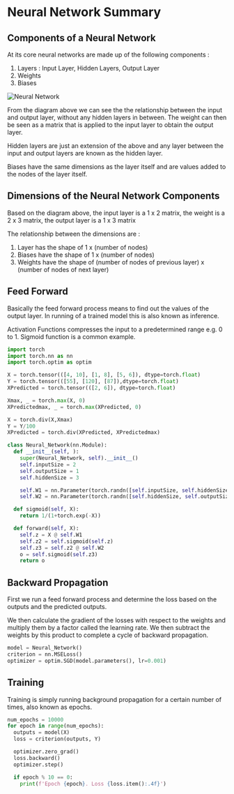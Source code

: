 # Neural Network Summary

## Components of a Neural Network

At its core neural networks are made up of the following components :
1. Layers : Input Layer, Hidden Layers, Output Layer
2. Weights
3. Biases

![Neural Network](https://res.cloudinary.com/dldvhlymt/image/upload/v1750779066/Neural_Network_szd1mg.png)

From the diagram above we can see the the relationship between the input and output layer, without any hidden layers in between. The weight can then be seen as a matrix that is applied to the input layer to obtain the output layer.

Hidden layers are just an extension of the above and any layer between the input and output layers are known as the hidden layer.

Biases have the same dimensions as the layer itself and are values added to the nodes of the layer itself.

## Dimensions of the Neural Network Components

Based on the diagram above,
the input layer is a 1 x 2 matrix,
the weight is a 2 x 3 matrix,
the output layer is a 1 x 3 matrix

The relationship between the dimensions are :
1. Layer has the shape of 1 x (number of nodes)
2. Biases have the shape of 1 x (number of nodes)
3. Weights have the shape of (number of nodes of previous layer) x (number of nodes of next layer)

## Feed Forward

Basically the feed forward process means to find out the values of the output layer. In running of a trained model this is also known as inference.

Activation Functions compresses the input to a predetermined range e.g. 0 to 1.
Sigmoid function is a common example.

```python
import torch
import torch.nn as nn
import torch.optim as optim

X = torch.tensor(([4, 10], [1, 8], [5, 6]), dtype=torch.float)
Y = torch.tensor(([55], [120], [87]),dtype=torch.float)
XPredicted = torch.tensor(([2, 6]), dtype=torch.float)

Xmax, _ = torch.max(X, 0)
XPredictedmax, _ = torch.max(XPredicted, 0)

X = torch.div(X,Xmax)
Y = Y/100
XPredicted = torch.div(XPredicted, XPredictedmax)

class Neural_Network(nn.Module):
  def __init__(self, ):
    super(Neural_Network, self).__init__()
    self.inputSize = 2
    self.outputSize = 1
    self.hiddenSize = 3

    self.W1 = nn.Parameter(torch.randn([self.inputSize, self.hiddenSize]))
    self.W2 = nn.Parameter(torch.randn([self.hiddenSize, self.outputSize]))

  def sigmoid(self, X):
    return 1/(1+torch.exp(-X))

  def forward(self, X):
    self.z = X @ self.W1
    self.z2 = self.sigmoid(self.z)
    self.z3 = self.z2 @ self.W2
    o = self.sigmoid(self.z3)
    return o
```

## Backward Propagation

First we run a feed forward process and determine the loss based on the outputs and the predicted outputs.

We then calculate the gradient of the losses with respect to the weights and multiply them by a factor called the learning rate. We then subtract the weights by this product to complete a cycle of backward propagation.

```python
model = Neural_Network()
criterion = nn.MSELoss()
optimizer = optim.SGD(model.parameters(), lr=0.001)
```

## Training

Training is simply running background propagation for a certain number of times, also known as epochs.

```python
num_epochs = 10000
for epoch in range(num_epochs):
  outputs = model(X)
  loss = criterion(outputs, Y)

  optimizer.zero_grad()
  loss.backward()
  optimizer.step()

  if epoch % 10 == 0:
    print(f'Epoch {epoch}. Loss {loss.item():.4f}')
```